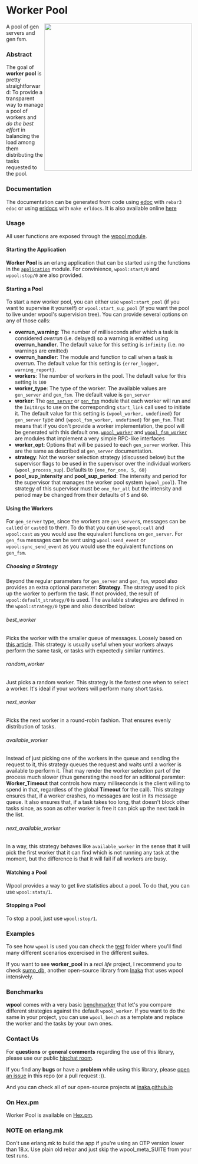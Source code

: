 # Worker Pool

<img src="http://img3.wikia.nocookie.net/__cb20140705120849/clubpenguin/images/thumb/f/ff/MINIONS.jpg/481px-MINIONS.jpg" align="right" style="float:right" height="400" />

A pool of gen servers and gen fsm.

### Abstract

The goal of **worker pool** is pretty straightforward: To provide a transparent way to manage a pool of workers and _do the best effort_ in balancing the load among them distributing the tasks requested to the pool.

### Documentation

The documentation can be generated from code using [edoc](http://www.erlang.org/doc/apps/edoc/chapter.html) with ``rebar3 edoc`` or using [erldocs](https://github.com/erldocs/erldocs) with ``make erldocs``. It is also available online [here](http://inaka.github.io/worker_pool/)

### Usage

All user functions are exposed through the [wpool module](http://inaka.github.io/worker_pool/worker_pool/wpool.html).

#### Starting the Application
**Worker Pool** is an erlang application that can be started using the functions in the [`application`](http://erldocs.com/17.1/kernel/application.html) module. For convinience, `wpool:start/0` and `wpool:stop/0` are also provided.

#### Starting a Pool
To start a new worker pool, you can either use `wpool:start_pool` (if you want to supervise it yourself) or `wpool:start_sup_pool` (if you want the pool to live under wpool's supervision tree). You can provide several options on any of those calls:

* **overrun_warning**: The number of milliseconds after which a task is considered *overrun* (i.e. delayed) so a warning is emitted using **overrun_handler**. The default value for this setting is `infinity` (i.e. no warnings are emitted)
* **overrun_handler**: The module and function to call when a task is *overrun*. The default value for this setting is `{error_logger, warning_report}`.
* **workers**: The number of workers in the pool. The default value for this setting is `100`
* **worker_type**: The type of the worker. The available values are `gen_server` and `gen_fsm`. The default value is `gen_server`
* **worker**: The [`gen_server`](http://erldocs.com/current/stdlib/gen_server.html) or [`gen_fsm`](http://erldocs.com/current/stdlib/gen_fsm.html) module that each worker will run and the `InitArgs` to use on the corresponding `start_link` call used to initiate it. The default value for this setting is `{wpool_worker, undefined}` for `gen_server` type and `{wpool_fsm_worker, undefined}` for `gen_fsm`. That means that if you don't provide a worker implementation, the pool will be generated with this default one. [`wpool_worker`](http://inaka.github.io/worker_pool/worker_pool/wpool_worker.html) and [`wpool_fsm_worker`](http://inaka.github.io/worker_pool/worker_pool/wpool_fsm_worker.html) are modules that implement a very simple RPC-like interfaces
* **worker_opt**: Options that will be passed to each `gen_server` worker. This are the same as described at `gen_server` documentation.
* **strategy**: Not the worker selection strategy (discussed below) but the supervisor flags to be used in the supervisor over the individual workers (`wpool_process_sup`). Defaults to `{one_for_one, 5, 60}`
* **pool_sup_intensity** and **pool_sup_period**: The intensity and period for the supervisor that manages the worker pool system (`wpool_pool`). The strategy of this supervisor must be `one_for_all` but the intensity and period may be changed from their defaults of `5` and `60`.

#### Using the Workers
For `gen_server` type, since the workers are `gen_server`s, messages can be `call`ed or `cast`ed to them. To do that you can use `wpool:call` and `wpool:cast` as you would use the equivalent functions on `gen_server`.
For `gen_fsm` messages can be sent using `wpool:send_event` or `wpool:sync_send_event` as you would use the equivalent functions on `gen_fsm`.

##### Choosing a Strategy
Beyond the regular parameters for `gen_server` and `gen_fsm`, wpool also provides an extra optional parameter: **Strategy**.
The strategy used to pick up the worker to perform the task. If not provided, the result of `wpool:default_strategy/0` is used.  The available strategies are defined in the `wpool:strategy/0` type and also described below:

###### best_worker
Picks the worker with the smaller queue of messages. Loosely based on [this article](http://lethain.com/load-balancing-across-erlang-process-groups/). This strategy is usually useful when your workers always perform the same task, or tasks with expectedly similar runtimes.

###### random_worker
Just picks a random worker. This strategy is the fastest one when to select a worker. It's ideal if your workers will perform many short tasks.

###### next_worker
Picks the next worker in a round-robin fashion. That ensures evenly distribution of tasks.

###### available_worker
Instead of just picking one of the workers in the queue and sending the request to it, this strategy queues the request and waits until a worker is available to perform it. That may render the worker selection part of the process much slower (thus generating the need for an aditional paramter: **Worker_Timeout** that controls how many milliseconds is the client willing to spend in that, regardless of the global **Timeout** for the call).
This strategy ensures that, if a worker crashes, no messages are lost in its message queue.
It also ensures that, if a task takes too long, that doesn't block other tasks since, as soon as other worker is free it can pick up the next task in the list.

###### next_available_worker
In a way, this strategy behaves like `available_worker` in the sense that it will pick the first worker that it can find which is not running any task at the moment, but the difference is that it will fail if all workers are busy.

#### Watching a Pool
Wpool provides a way to get live statistics about a pool. To do that, you can use `wpool:stats/1`.

#### Stopping a Pool
To stop a pool, just use `wpool:stop/1`.

### Examples

To see how `wpool` is used you can check the [test](test) folder where you'll find many different scenarios excercised in the different suites.

If you want to see **worker_pool** in a _real life_ project, I recommend you to check [sumo_db](https://github.com/inaka/sumo_db), another open-source library from [Inaka](http://inaka.github.io/) that uses wpool intensively.

### Benchmarks

**wpool** comes with a very basic [benchmarker](test/wpool_bench.erl) that let's you compare different strategies against the default `wpool_worker`. If you want to do the same in your project, you can use `wpool_bench` as a template and replace the worker and the tasks by your own ones.

### Contact Us
For **questions** or **general comments** regarding the use of this library, please use our public
[hipchat room](https://www.hipchat.com/gpBpW3SsT).

If you find any **bugs** or have a **problem** while using this library, please [open an issue](https://github.com/inaka/worker_pool/issues/new) in this repo (or a pull request :)).

And you can check all of our open-source projects at [inaka.github.io](http://inaka.github.io)

### On Hex.pm
Worker Pool is available on [Hex.pm](https://hex.pm/packages/worker_pool).

### NOTE on erlang.mk
Don't use erlang.mk to build the app if you're using an OTP version lower than 18.x. Use plain old rebar and just skip the wpool_meta_SUITE from your test runs.

